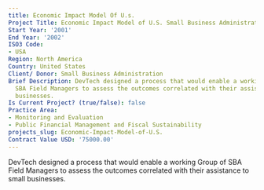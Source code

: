 ```yaml
---
title: Economic Impact Model Of U.s.
Project Title: Economic Impact Model of U.S. Small Business Administration
Start Year: '2001'
End Year: '2002'
ISO3 Code:
- USA
Region: North America
Country: United States
Client/ Donor: Small Business Administration
Brief Description: DevTech designed a process that would enable a working Group of
  SBA Field Managers to assess the outcomes correlated with their assistance to small
  businesses.
Is Current Project? (true/false): false
Practice Area:
- Monitoring and Evaluation
- Public Financial Management and Fiscal Sustainability
projects_slug: Economic-Impact-Model-of-U.S.
Contract Value USD: '75000.00'
---
```


DevTech designed a process that would enable a working Group of SBA Field Managers to assess the outcomes correlated with their assistance to small businesses.